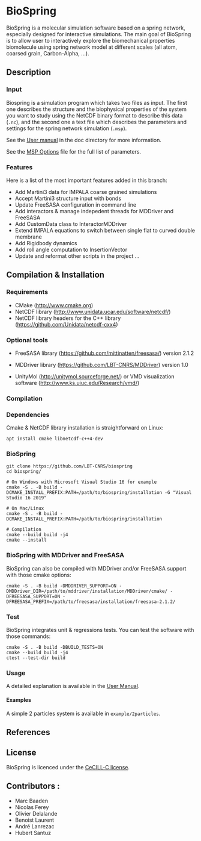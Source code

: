 # BioSpring

BioSpring is a molecular simulation software based on a spring network, especially designed for
interactive simulations. The main goal of BioSpring is to allow user to interactively explore the biomechanical properties biomolecule using spring network model at different scales (all atom, coarsed grain, Carbon-Alpha, ...).

## Description

### Input

Biospring is a simulation program which takes two files as input. The first one describes the structure and the biophysical properties of the system you want to study using the NetCDF binary format to describe this data (`.nc`), and the second one a text file which describes the parameters and settings for the spring network simulation (`.msp`).

See the [User manual](doc/User_Manual.md) in the doc directory for more information.

See the [MSP Options](doc/MSP_Options.md) file for the full list of parameters.


### Features

Here is a list of the most important features added in this branch:

- Add Martini3 data for IMPALA coarse grained simulations
- Accept Martini3 structure input with bonds
- Update FreeSASA configuration in command line
- Add interactors & manage indepedent threads for MDDriver and FreeSASA
- Add CustomData class to InteractorMDDriver
- Extend IMPALA equations to switch between single flat to curved double membrane
- Add Rigidbody dynamics
- Add roll angle computation to InsertionVector
- Update and reformat other scripts in the project ...


## Compilation & Installation

### Requirements

- CMake (http://www.cmake.org)
- NetCDF library (http://www.unidata.ucar.edu/software/netcdf/)
- NetCDF library headers for the C++ library (https://github.com/Unidata/netcdf-cxx4)

### Optional tools

- FreeSASA library (https://github.com/mittinatten/freesasa/) version 2.1.2
- MDDriver library (https://github.com/LBT-CNRS/MDDriver) version 1.0


- UnityMol (http://unitymol.sourceforge.net/) or VMD visualization software (http://www.ks.uiuc.edu/Research/vmd/)

### Compilation

### Dependencies

Cmake & NetCDF library installation is straightforward on Linux:

    apt install cmake libnetcdf-c++4-dev


### BioSpring

```
git clone https://github.com/LBT-CNRS/biospring
cd biospring/

# On Windows with Microsoft Visual Studio 16 for example
cmake -S . -B build -DCMAKE_INSTALL_PREFIX:PATH=/path/to/biospring/installation -G "Visual Studio 16 2019"

# On Mac/Linux
cmake -S . -B build -DCMAKE_INSTALL_PREFIX:PATH=/path/to/biospring/installation

# Compilation
cmake --build build -j4
cmake --install
```

### BioSpring with MDDriver and FreeSASA

BioSpring can also be compiled with MDDriver and/or FreeSASA support with those cmake options:

    cmake -S . -B build -DMDDRIVER_SUPPORT=ON -DMDDriver_DIR=/path/to/mddriver/installation/MDDriver/cmake/ -DFREESASA_SUPPORT=ON -DFREESASA_PREFIX=/path/to/freesasa/installation/freesasa-2.1.2/


### Test

BioSpring integrates unit & regressions tests. You can test the software with those commands:

    cmake -S . -B build -DBUILD_TESTS=ON
    cmake --build build -j4
    ctest --test-dir build


### Usage

A detailed explanation is available in the [User Manual](doc/User_Manual.md).

#### Examples

A simple 2 particles system is available in `example/2particles`.

## References


## License

BioSpring is licenced under the [CeCILL-C license](LICENSE.txt).

## Contributors :

- Marc Baaden
- Nicolas Ferey
- Olivier Delalande
- Benoist Laurent
- André Lanrezac
- Hubert Santuz
